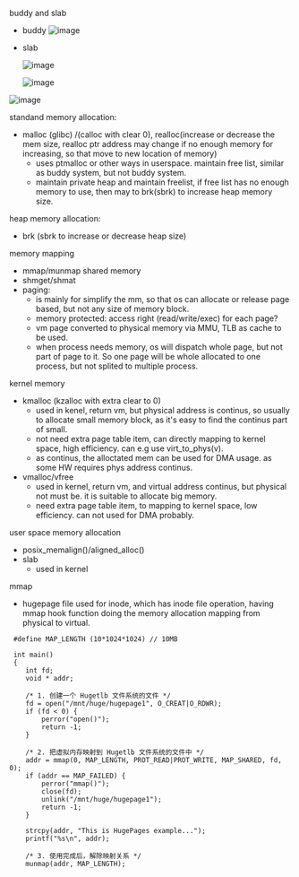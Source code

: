 
buddy and slab
- buddy
![image](https://github.com/upempty/pynote/assets/52414719/e5b29e18-6fcd-44b6-91f8-ebbc8ca00e8d)

- slab

  ![image](https://github.com/upempty/pynote/assets/52414719/e19651bc-0c63-4da5-8a24-e694ac94be3b)  


  ![image](https://github.com/upempty/pynote/assets/52414719/0d5149e2-bbd3-43a6-8fbb-c3c7d46e6e1e)



![image](https://github.com/upempty/pynote/assets/52414719/64f636ed-3115-41a0-ba0d-dec9fa4dc301)


standand memory allocation:
- malloc (glibc) /(calloc with clear 0), realloc(increase or decrease the mem size, realloc ptr address may change if no enough memory for increasing, so that move to new location of memory)
  - uses ptmalloc or other ways in userspace. maintain free list, similar as buddy system, but not buddy system.
  - maintain private heap and maintain freelist, if free list has no enough memory to use, then may to brk(sbrk) to increase heap memory size.
 
heap memory allocation:
- brk (sbrk to increase or decrease heap size)

memory mapping
- mmap/munmap
shared memory
- shmget/shmat
- paging: 
  - is mainly for simplify the mm, so that os can allocate or release page based, but not any size of memory block.  
  - memory protected: access right (read/write/exec) for each page?  
  - vm page converted to physical memory via MMU, TLB as cache to be used.  
  - when process needs memory, os will dispatch whole page, but not part of page to it. So one page will be whole allocated to one process, but not splited to multiple process.



kernel memory
- kmalloc (kzalloc with extra clear to 0)
  -  used in kenel, return vm, but physical address is continus, so usually to allocate small memory block, as it's easy to find the continus part of small.
  -  not need extra page table item, can directly mapping to kernel space, high efficiency. can e.g use virt_to_phys(v).
  -  as continus, the alloctated mem can be used for DMA usage. as some HW requires phys address continus.
- vmalloc/vfree
  - used in kernel, return vm, and virtual address continus, but physical not must be. it is suitable to allocate big memory.
  - need extra page table item, to mapping to kernel space, low efficiency. can not used for DMA probably.
 
user space memory allocation
  - posix_memalign()/aligned_alloc()
- slab
  - used in kernel
 
mmap
- hugepage file used for inode, which has inode file operation, having mmap hook function doing the memory allocation mapping from physical to virtual.
```
 #define MAP_LENGTH (10*1024*1024) // 10MB

 int main()
 {
    int fd;
    void * addr;

    /* 1. 创建一个 Hugetlb 文件系统的文件 */
    fd = open("/mnt/huge/hugepage1", O_CREAT|O_RDWR);
    if (fd < 0) {
        perror("open()");
        return -1;
    }

    /* 2. 把虚拟内存映射到 Hugetlb 文件系统的文件中 */
    addr = mmap(0, MAP_LENGTH, PROT_READ|PROT_WRITE, MAP_SHARED, fd, 0);
    if (addr == MAP_FAILED) {
        perror("mmap()");
        close(fd);
        unlink("/mnt/huge/hugepage1");
        return -1;
    }

    strcpy(addr, "This is HugePages example...");
    printf("%s\n", addr);

    /* 3. 使用完成后，解除映射关系 */
    munmap(addr, MAP_LENGTH);
```
